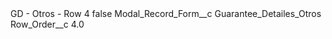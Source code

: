 <?xml version="1.0" encoding="UTF-8"?>
<CustomMetadata xmlns="http://soap.sforce.com/2006/04/metadata" xmlns:xsi="http://www.w3.org/2001/XMLSchema-instance" xmlns:xsd="http://www.w3.org/2001/XMLSchema">
    <label>GD - Otros - Row 4</label>
    <protected>false</protected>
    <values>
        <field>Modal_Record_Form__c</field>
        <value xsi:type="xsd:string">Guarantee_Detailes_Otros</value>
    </values>
    <values>
        <field>Row_Order__c</field>
        <value xsi:type="xsd:double">4.0</value>
    </values>
</CustomMetadata>
